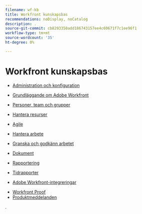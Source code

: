 ```yaml
---
filename: wf-kb
title: Workfront kunskapsbas
recommendations: noDisplay, noCatalog
description: .
source-git-commit: cb8293350add186743157ee4c60671f7c1ee96f1
workflow-type: tm+mt
source-wordcount: '35'
ht-degree: 0%

---
```



# Workfront kunskapsbas

* [Administration och konfiguration](administration-and-setup/administration-and-setup.md)
* [Grundläggande om Adobe Workfront](workfront-basics/workfront-basics.md)
* [Personer, team och grupper](people-teams-and-groups/people-teams-and-groups.md)
* [Hantera resurser](resource-mgmt/manage-resources.md)
* [Agile](agile/agile.md)
* [Hantera arbete](manage-work/manage-work.md)
* [Granska och godkänn arbetet](review-and-approve-work/review-and-approve-work.md)
* [Dokument](documents/documents-overview.md)
* [Rapportering](reports-and-dashboards/reports-and-dashboards-overview.md)

  <!--
  <li data-mc-conditions="QuicksilverOrClassic.Draft mode">Enhanced analytics</li>
  -->

* [Tidrapporter](timesheets/timesheets-all.md)
* [Adobe Workfront-integreringar](workfront-integrations-and-apps/workfront-integrations.md)
<!--* [Adobe Workfront API](wf-api/workfront-api.md) -->
* [Workfront Proof](workfront-proof/workfront-proof.md)
* [Produktmeddelanden](product-announcements/product-announcements.md)

.
